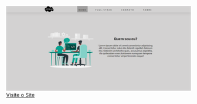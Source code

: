 <img src="/siteSimplesHtmlCss.png">
<a href="https://site-simples-html-css.vercel.app/">Visite o Site</a>
